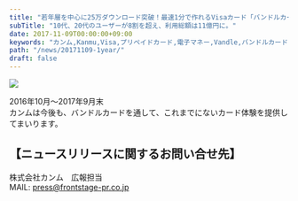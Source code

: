 ```yaml
---
title: "若年層を中心に25万ダウンロード突破！最速1分で作れるVisaカード「バンドルカード」が、発行1年のユーザー利用状況を発表。"
subTitle: "10代、20代のユーザーが8割を超え、利用総額は11億円に。"
date: 2017-11-09T00:00:00+09:00
keywords: "カンム,Kanmu,Visa,プリペイドカード,電子マネー,Vandle,バンドルカード,バンドル"
path: "/news/20171109-1year/"
draft: false
---
```


![](/img/news/1year.png)

2016年10月〜2017年9月末  
カンムは今後も、バンドルカードを通して、これまでにないカード体験を提供してまいります。

## 【ニュースリリースに関するお問い合せ先】

株式会社カンム　広報担当  
MAIL: press@frontstage-pr.co.jp
